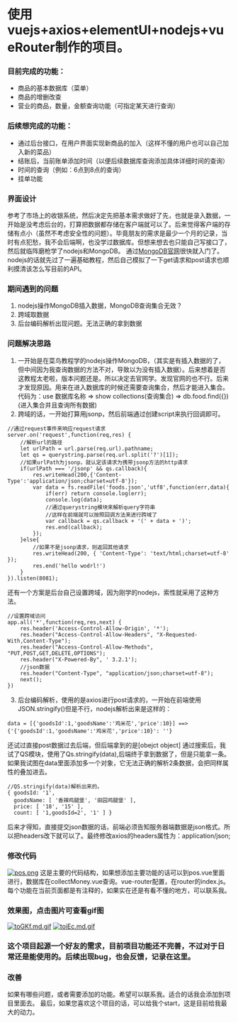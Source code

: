# 使用vuejs+axios+elementUI+nodejs+vueRouter制作的项目。
### 目前完成的功能：
* 商品的基本数据库（菜单）
* 商品的增删改查
* 营业的商品，数量，金额查询功能（可指定某天进行查询）
### 后续想完成的功能：
* 通过后台接口，在用户界面实现新商品的加入（这样不懂的用户也可以自己加入新的菜品）
* 结账后，当前账单添加时间（以便后续数据库查询添加具体详细时间的查询）
* 时间的查询（例如：6点到8点的查询）
* 挂单功能
### 界面设计
参考了市场上的收银系统，然后决定先把基本需求做好了先，也就是录入数据，一开始是没考虑后台的，打算把数据都存储在客户端就可以了。后来觉得客户端的存储有点小（虽然不考虑安全性的问题）。毕竟朋友的需求是最少一个月的记录，当时有点犯愁，我不会后端啊，也没学过数据库。但想来想去也只能自己写接口了，然后就临阵磨枪学了nodejs和MongoDB。
通过[MongoDB官网](https://docs.mongodb.com/manual/reference/mongo-shell/)很快就入门了。nodejs的话就先过了一遍基础教程，然后自己模拟了一下get请求和post请求也顺利摸清该怎么写目前的API。
### 期间遇到的问题
1. nodejs操作MongoDB插入数据，MongoDB查询集合无效？
2. 跨域取数据
3. 后台编码解析出现问题。无法正确的拿到数据
### 问题解决思路
1. 一开始是在菜鸟教程学的nodejs操作MongoDB，（其实是有插入数据的了，但中间因为我查询数据的方法不对，导致以为没有插入数据）。后来想着是否这教程太老啦，版本问题还是。所以决定去官网学。发现官网的也不行。后来才发现原因。用来在进入数据库的时候还需要查询集合，然后才能进入集合。代码为：use 数据库名称 => show collections(查询集合) => db.food.find({})(进入集合并且查询所有数据)
2. 跨域的话，一开始打算用jsonp，然后前端通过创建script来执行回调即可。
```
//通过request事件来响应request请求
server.on('request',function(req,res) {
    //解析url的路径
    let urlPath = url.parse(req.url).pathname;
    let qs = querystring.parse(req.url.split('?')[1]);
    //如果urlPath为jsonp，就认定该请求为携带jsonp方法的http请求
    if(urlPath === '/jsonp' && qs.callback){
        res.writeHead(200,{'Content-Type':'application/json;charset=utf-8'});
        var data = fs.readFile('foods.json','utf8',function(err,data){
            if(err) return console.log(err);
            console.log(data);
            //通过querystring模块来解析query字符串
            //这样在前端就可以按照回调方法来进行跨域了
            var callback = qs.callback + '(' + data + ')';
            res.end(callback);
        });
    }else{
        //如果不是jsonp请求，则返回其他请求
        res.writeHead(200, { 'Content-Type': 'text/html;charset=utf-8' });
        res.end('hello wodrl!')
    }
}).listen(8081);
```
还有一个方案是后台自己设置跨域，因为刚学的nodejs，索性就采用了这种方法。
```
//设置跨域访问
app.all('*',function(req,res,next) {
    res.header('Access-Control-Allow-Origin', '*'); 
    res.header("Access-Control-Allow-Headers", "X-Requested-With,Content-Type");
    res.header("Access-Control-Allow-Methods", "PUT,POST,GET,DELETE,OPTIONS");
    res.header("X-Powered-By", ' 3.2.1');
    //json数据
    res.header("Content-Type", "application/json;charset=utf-8");
    next();
})
```
3. 后台编码解析，使用的是axios进行post请求的，一开始在前端使用JSON.stringify()但是不行，nodejs解析出来是这样的：
```
data = [{'goodsId':1,'goodsName':'鸡米花','price':10}] ==> {'{'goodsId':1,'goodsName':'鸡米花','price':10}': ''}
```
还试过直接post数据过去后端，但后端拿到的是[obejct object]
通过搜索后，我试了QS模块，使用了Qs.stringify(data),后端终于拿到数据了，但是只能拿一条。如果我试图在data里面添加多一个对象，它无法正确的解析2条数据，会把同样属性的叠加进去。
```
//QS.stringify(data)解析出来的。
{ goodsId: '1',
  goodsName: [ '香辣鸡腿堡', '田园鸡腿堡' ],
  price: [ '18', '15' ],
  count: [ '1,goodsId=2', '1' ] }
```
后来才得知，直接提交json数据的话，前端必须告知服务器端数据是json格式。所以把headers改下就可以了。最终修改axios的headers属性为：application/json;
### 修改代码
[![pos.png](https://s6.postimg.cc/tcqhdub0h/pos.png)](https://postimg.cc/image/5yii1wt31/)
这是主要的代码结构，如果想添加主要功能的话可以到pos.vue里面进行，数据库在collectMoney.vue查询。vue-router配置，在router的index.js。每个功能在当前页面都是有注释的，如果实在还是有看不懂的地方，可以联系我。
### 效果图，点击图片可查看gif图
[![toGKf.md.gif](https://cuntuku.com/images/2018/08/01/toGKf.md.gif)](https://cuntuku.com/image/toGKf)
[![toiEc.md.gif](https://cuntuku.com/images/2018/08/01/toiEc.md.gif)](https://cuntuku.com/image/toiEc)
### 这个项目起源一个好友的需求，目前项目功能还不完善，不过对于日常还是能使用的。后续出现bug，也会反馈，记录在这里。
### 改善
如果有哪些问题，或者需要添加的功能。希望可以联系我。适合的话我会添加到项目里面去。
最后，如果您喜欢这个项目的话，可以给我个start，这是目前给我最大的动力。

